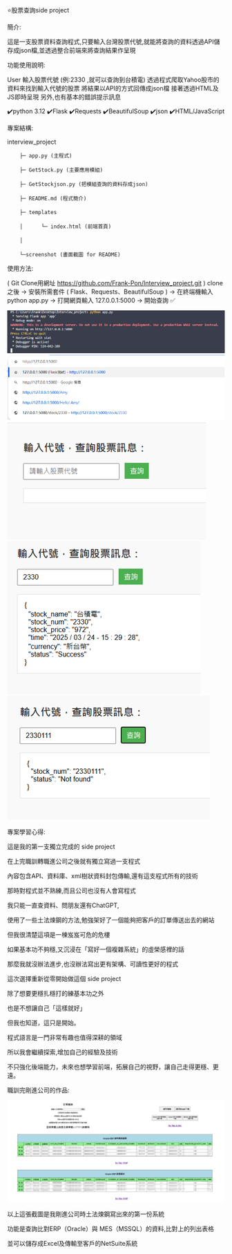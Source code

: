 ⭐股票查詢side project

簡介:

這是一支股票資料查詢程式,只要輸入台灣股票代號,就能將查詢的資料透過API儲存成json檔,並透過整合前端來將查詢結果作呈現

功能使用說明:

User 輸入股票代號 (例:2330 ,就可以查詢到台積電)
透過程式爬取Yahoo股市的資料來找到輸入代號的股票
將結果以API的方式回傳成json檔
接著透過HTML及JS即時呈現
另外,也有基本的錯誤提示訊息

✔️python 3.12
✔️Flask
✔️Requests
✔️BeautifulSoup
✔️json
✔️HTML/JavaScript

專案結構:

interview_project

        ├─ app.py (主程式)

        ├─ GetStock.py (主要應用模組)

        ├─ GetStockjson.py (把模組查詢的資料存成json)

        ├─ README.md (程式簡介)

        ├─ templates

        │      └─ index.html (前端首頁)

        │
        
        └─screenshot (畫面截圖 for README)

使用方法:

( Git Clone用網址 https://github.com/Frank-Pon/Interview_project.git ) clone之後 -> 安裝所需套件 ( Flask、Requests、BeautifulSoup )
-> 在終端機輸入 python app.py -> 打開網頁輸入 127.0.0.1:5000 -> 開始查詢 ✅

![畫面截圖](screenshot/app.png)
![畫面截圖](screenshot/web.png)
![畫面截圖](screenshot/index.png)
![畫面截圖](screenshot/search.png)
![畫面截圖](screenshot/search_failed.png)

專案學習心得:

這是我的第一支獨立完成的 side project

在上完職訓轉職進公司之後就有獨立寫過一支程式

內容包含API、資料庫、xml樹狀資料封包傳輸,還有這支程式所有的技術

那時對程式並不熟練,而且公司也沒有人會寫程式

我只能一直查資料、問朋友還有ChatGPT,

使用了一些土法煉鋼的方法,勉強架好了一個能夠把客戶的訂單傳送出去的網站

但我很清楚這項是一棟岌岌可危的危樓

如果基本功不夠穩,又沉浸在「寫好一個複雜系統」的虛榮感裡的話

那麼我就沒辦法進步,也沒辦法寫出更有架構、可讀性更好的程式

這次選擇重新從零開始做這個 side project

除了想要更穩扎穩打的練基本功之外

也是不想讓自己「這樣就好」

但我也知道，這只是開始。

程式語言是一門非常有趣也值得深耕的領域

所以我會繼續探索,增加自己的經驗及技術

不只強化後端能力，未來也想學習前端，拓展自己的視野，讓自己走得更穩、更遠。


職訓完剛進公司的作品:

![畫面截圖](screenshot/before.png)

以上這張截圖是我剛進公司時土法煉鋼寫出來的第一份系統

功能是查詢比對ERP（Oracle）與 MES（MSSQL）的資料,比對上的列出表格

並可以儲存成Excel及傳輸至客戶的NetSuite系統

